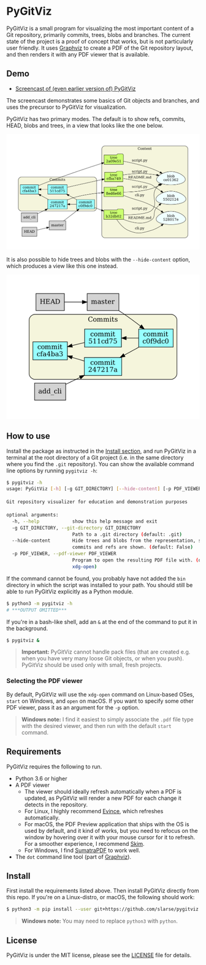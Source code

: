 # PyGitViz
PyGitViz is a small program for visualizing the most important content of a Git
repository, primarily commits, trees, blobs and branches. The current state of
the project is a proof of concept that works, but is not particularly user
friendly. It uses [Graphviz](https://graphviz.org/) to create a PDF of the Git
repository layout, and then renders it with any PDF viewer that is available.

## Demo
* [Screencast of (even earlier version of) PyGitViz](https://www.youtube.com/watch?v=_rLuz9gzDVQ)

The screencast demonstrates some basics of Git objects and branches, and uses
the precursor to PyGitViz for visualization.

PyGitViz has two primary modes. The default is to show refs, commits, HEAD,
blobs and trees, in a view that looks like the one below.

![images](images/default_mode.png)

It is also possible to hide trees and blobs with the `--hide-content` option,
which produces a view like this one instead.

![images](images/hide_content.png)

## How to use
Install the package as instructed in the [Install section](#install), and run
PyGitViz in a terminal at the root directory of a Git project (i.e. in the same
directory where you find the `.git` repository). You can show the available
command line options by running `pygitviz -h`:

```bash
$ pygitviz -h
usage: PyGitViz [-h] [-g GIT_DIRECTORY] [--hide-content] [-p PDF_VIEWER]

Git repository visualizer for education and demonstration purposes

optional arguments:
  -h, --help            show this help message and exit
  -g GIT_DIRECTORY, --git-directory GIT_DIRECTORY
                        Path to a .git directory (default: .git)
  --hide-content        Hide trees and blobs from the representation, so only
                        commits and refs are shown. (default: False)
  -p PDF_VIEWER, --pdf-viewer PDF_VIEWER
                        Program to open the resulting PDF file with. (default:
                        xdg-open)
```

If the command cannot be found, you probably have not added the `bin` directory
in which the script was installed to your path.  You should still be able to
run PyGitViz explicitly as a Python module.

```bash
$ python3 -m pygitviz -h
# ***OUTPUT OMITTED***
```

If you're in a bash-like shell, add an `&` at the end of the command to put it
in the background.

```bash
$ pygitviz &
```
> **Important:** PyGitViz cannot handle pack files (that are created e.g. when
> you have very many loose Git objects, or when you push). PyGitViz should
> be used only with small, fresh projects.

### Selecting the PDF viewer
By default, PyGitViz will use the `xdg-open` command on Linux-based OSes,
`start` on Windows, and `open` on macOS. If you want to specify some other PDF
viewer, pass it as an argument for the `-p` option.

> **Windows note:** I find it easiest to simply associate the `.pdf` file type
> with the desired viewer, and then run with the default `start` command.

## Requirements
PyGitViz requires the following to run.

* Python 3.6 or higher
* A PDF viewer
    - The viewer should ideally refresh automatically when a PDF is updated, as
      PyGitViz will render a new PDF for each change it detects in the
      repository.
    - For Linux, I highly recommend
      [Evince](https://wiki.gnome.org/Apps/Evince), which refreshes
      automatically.
    - For macOS, the PDF Preview application that ships with the OS is used by
      default, and it kind of works, but you need to refocus on the window by
      hovering over it with your mouse cursor for it to refresh. For a smoother
      experience, I recommend [Skim](https://skim-app.sourceforge.io/).
    - For Windows, I find
      [SumatraPDF](https://github.com/sumatrapdfreader/sumatrapdf) to work
      well.
* The `dot` command line tool (part of [Graphviz](https://graphviz.org/)).

## Install
First install the requirements listed above. Then install PyGitViz directly
from this repo. If you're on a Linux-distro, or macOS, the following should
work:

```bash
$ python3 -m pip install --user git+https://github.com/slarse/pygitviz.git
```

> **Windows note:** You may need to replace `python3` with `python`.

## License
PyGitViz is under the MIT license, please see the [LICENSE](LICENSE) file for
details.
